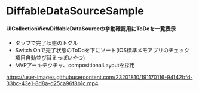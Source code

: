 # DiffableDataSourceSample

#### UICollectionViewDiffableDataSourceの挙動確認用にToDoを一覧表示
- タップで完了状態のトグル
- Switch Onで完了状態のToDoを下にソート(iOS標準メモアプリのチェック項目自動並び替えっぽいやつ)
- MVPアーキテクチャ、compositionalLayoutを採用


https://user-images.githubusercontent.com/23201810/191170116-94142bfd-33bc-43e1-8d8a-d25ca96f8b1c.mp4

